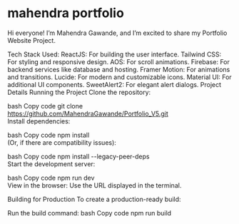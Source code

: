 # mahendra portfolio
Hi everyone!
I’m Mahendra Gawande, and I’m excited to share my Portfolio Website Project.

Tech Stack Used:
ReactJS: For building the user interface.
Tailwind CSS: For styling and responsive design.
AOS: For scroll animations.
Firebase: For backend services like database and hosting.
Framer Motion: For animations and transitions.
Lucide: For modern and customizable icons.
Material UI: For additional UI components.
SweetAlert2: For elegant alert dialogs.
Project Details
Running the Project
Clone the repository:

bash
Copy code
git clone https://github.com/MahendraGawande/Portfolio_V5.git  
Install dependencies:

bash
Copy code
npm install  
(Or, if there are compatibility issues):

bash
Copy code
npm install --legacy-peer-deps  
Start the development server:

bash
Copy code
npm run dev  
View in the browser:
Use the URL displayed in the terminal.

Building for Production
To create a production-ready build:

Run the build command:
bash
Copy code
npm run build  
